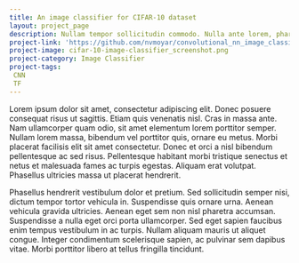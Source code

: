 ```yaml
---
title: An image classifier for CIFAR-10 dataset
layout: project_page
description: Nullam tempor sollicitudin commodo. Nulla ante lorem, pharetra vitae elit posuere, molestie efficitur metus. Nunc sollicitudin, urna vel hendrerit convallis, neque metus ultrices libero, in vulputate velit nisi non mauris. Fusce sed neque et ante aliquet laoreet. Nullam sit amet ex non ante consectetur tincidunt et vitae sapien. 
project-link: 'https://github.com/nvmoyar/convolutional_nn_image_classification'
project-image: cifar-10-image-classifier_screenshot.png
project-category: Image Classifier
project-tags:
 CNN
 TF
---
```

Lorem ipsum dolor sit amet, consectetur adipiscing elit. Donec posuere consequat risus ut sagittis. Etiam quis venenatis nisl. Cras in massa ante. Nam ullamcorper quam odio, sit amet elementum lorem porttitor semper. Nullam lorem massa, bibendum vel porttitor quis, ornare eu metus. Morbi placerat facilisis elit sit amet consectetur. Donec et orci a nisl bibendum pellentesque ac sed risus. Pellentesque habitant morbi tristique senectus et netus et malesuada fames ac turpis egestas. Aliquam erat volutpat. Phasellus ultricies massa ut placerat hendrerit.

Phasellus hendrerit vestibulum dolor et pretium. Sed sollicitudin semper nisi, dictum tempor tortor vehicula in. Suspendisse quis ornare urna. Aenean vehicula gravida ultricies. Aenean eget sem non nisl pharetra accumsan. Suspendisse a nulla eget orci porta ullamcorper. Sed eget sapien faucibus enim tempus vestibulum in ac turpis. Nullam aliquam mauris ut aliquet congue. Integer condimentum scelerisque sapien, ac pulvinar sem dapibus vitae. Morbi porttitor libero at tellus fringilla tincidunt.



